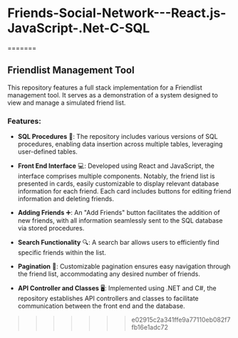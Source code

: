 # Friends-Social-Network---React.js-JavaScript-.Net-C-SQL
=======

## Friendlist Management Tool

This repository features a full stack implementation for a Friendlist management tool. It serves as a demonstration of a system designed to view and manage a simulated friend list.

### Features:

- **SQL Procedures** 💾: The repository includes various versions of SQL procedures, enabling data insertion across multiple tables, leveraging user-defined tables.

- **Front End Interface** 💻: Developed using React and JavaScript, the interface comprises multiple components. Notably, the friend list is presented in cards, easily customizable to display relevant database information for each friend. Each card includes buttons for editing friend information and deleting friends.

- **Adding Friends** ➕: An "Add Friends" button facilitates the addition of new friends, with all information seamlessly sent to the SQL database via stored procedures.

- **Search Functionality** 🔍: A search bar allows users to efficiently find specific friends within the list.

- **Pagination** 📄: Customizable pagination ensures easy navigation through the friend list, accommodating any desired number of friends.

- **API Controller and Classes** 🖥️: Implemented using .NET and C#, the repository establishes API controllers and classes to facilitate communication between the front end and the database.
>>>>>>> e02915c2a341ffe9a77110eb082f7fb16e1adc72
